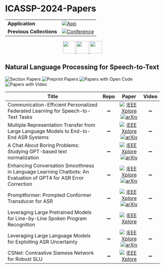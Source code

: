 # ICASSP-2024-Papers

<table>
    <tr>
        <td><strong>Application</strong></td>
        <td>
            <a href="https://huggingface.co/spaces/DmitryRyumin/NewEraAI-Papers" style="float:left;">
                <img src="https://img.shields.io/badge/🤗-NewEraAI--Papers-FFD21F.svg" alt="App" />
            </a>
        </td>
    </tr>
    <tr>
        <td><strong>Previous Collections</strong></td>
        <td>
            <a href="https://github.com/DmitryRyumin/ICASSP-2023-24-Papers/blob/main/README_2023.md">
                <img src="http://img.shields.io/badge/ICASSP-2023-0073AE.svg" alt="Conference">
            </a>
        </td>
    </tr>
</table>

<div align="center">
    <a href="https://github.com/DmitryRyumin/ICASSP-2023-24-Papers/blob/main/sections/2024/main/GC-L4.md">
        <img src="https://cdn.jsdelivr.net/gh/DmitryRyumin/NewEraAI-Papers@main/images/left.svg" width="40" alt="" />
    </a>
    <a href="https://github.com/DmitryRyumin/ICASSP-2023-24-Papers/">
        <img src="https://cdn.jsdelivr.net/gh/DmitryRyumin/NewEraAI-Papers@main/images/home.svg" width="40" alt="" />
    </a>
    <a href="https://github.com/DmitryRyumin/ICASSP-2023-24-Papers/blob/main/sections/2024/main/SLP-P8.md">
        <img src="https://cdn.jsdelivr.net/gh/DmitryRyumin/NewEraAI-Papers@main/images/right.svg" width="40" alt="" />
    </a>
</div>

## Natural Language Processing for Speech-to-Text

![Section Papers](https://img.shields.io/badge/Section%20Papers-8-42BA16) ![Preprint Papers](https://img.shields.io/badge/Preprint%20Papers-6-b31b1b) ![Papers with Open Code](https://img.shields.io/badge/Papers%20with%20Open%20Code-0-1D7FBF) ![Papers with Video](https://img.shields.io/badge/Papers%20with%20Video-0-FF0000)

| **Title** | **Repo** | **Paper** | **Video** |
|-----------|:--------:|:---------:|:---------:|
| Communication-Efficient Personalized Federated Learning for Speech-to-Text Tasks | :heavy_minus_sign: | [![IEEE Xplore](https://img.shields.io/badge/IEEE-10447662-E4A42C.svg)](https://ieeexplore.ieee.org/document/10447662) <br/> [![arXiv](https://img.shields.io/badge/arXiv-2401.10070-b31b1b.svg)](https://www.arxiv.org/abs/2401.10070) | :heavy_minus_sign: |
| Multiple Representation Transfer from Large Language Models to End-to-End ASR Systems | :heavy_minus_sign: | [![IEEE Xplore](https://img.shields.io/badge/IEEE-10448022-E4A42C.svg)](https://ieeexplore.ieee.org/document/10448022) <br/> [![arXiv](https://img.shields.io/badge/arXiv-2309.04031-b31b1b.svg)](https://arxiv.org/abs/2309.04031) | :heavy_minus_sign: |
| A Chat About Boring Problems: Studying GPT-based text normalization | :heavy_minus_sign: | [![IEEE Xplore](https://img.shields.io/badge/IEEE-10447169-E4A42C.svg)](https://ieeexplore.ieee.org/document/10447169) <br/> [![arXiv](https://img.shields.io/badge/arXiv-2309.13426-b31b1b.svg)](https://arxiv.org/abs/2309.13426) | :heavy_minus_sign: |
| Enhancing Conversation Smoothness in Language Learning Chatbots: An Evaluation of GPT4 for ASR Error Correction | :heavy_minus_sign: | [![IEEE Xplore](https://img.shields.io/badge/IEEE-10447641-E4A42C.svg)](https://ieeexplore.ieee.org/document/10447641) <br/> [![arXiv](https://img.shields.io/badge/arXiv-2307.09744-b31b1b.svg)](https://arxiv.org/abs/2307.09744) | :heavy_minus_sign: |
| Promptformer: Prompted Conformer Transducer for ASR | :heavy_minus_sign: | [![IEEE Xplore](https://img.shields.io/badge/IEEE-10446748-E4A42C.svg)](https://ieeexplore.ieee.org/document/10446748) <br/> [![arXiv](https://img.shields.io/badge/arXiv-2401.07360-b31b1b.svg)](https://arxiv.org/abs/2401.07360) | :heavy_minus_sign: |
| Leveraging Large Pretrained Models for Line-by-Line Spoken Program Recognition | :heavy_minus_sign: | [![IEEE Xplore](https://img.shields.io/badge/IEEE-10448435-E4A42C.svg)](https://ieeexplore.ieee.org/document/10448435) | :heavy_minus_sign: |
| Leveraging Large Language Models for Exploiting ASR Uncertainty | :heavy_minus_sign: | [![IEEE Xplore](https://img.shields.io/badge/IEEE-10446132-E4A42C.svg)](https://ieeexplore.ieee.org/document/10446132) <br/> [![arXiv](https://img.shields.io/badge/arXiv-2309.04842-b31b1b.svg)](https://arxiv.org/abs/2309.04842) | :heavy_minus_sign: |
| CSNet: Contrastive Siamese Network for Robust SLU | :heavy_minus_sign: | [![IEEE Xplore](https://img.shields.io/badge/IEEE-10448083-E4A42C.svg)](https://ieeexplore.ieee.org/document/10448083) | :heavy_minus_sign: |


